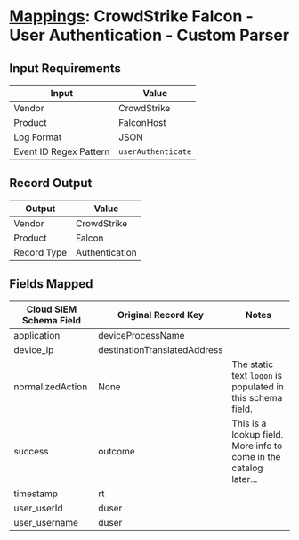# [Mappings](README.md): CrowdStrike Falcon - User Authentication - Custom Parser

## Input Requirements

|Input|Value|
|-----|-----|
|Vendor|CrowdStrike|
|Product|FalconHost|
|Log Format|JSON|
|Event ID Regex Pattern|`userAuthenticate`|

## Record Output

|Output|Value|
|------|-----|
|Vendor|CrowdStrike|
|Product|Falcon|
|Record Type|Authentication|

## Fields Mapped

|Cloud SIEM Schema Field|Original Record Key|Notes|
|-----------------------|-------------------|-----|
|application|deviceProcessName||
|device_ip|destinationTranslatedAddress||
|normalizedAction|None|The static text `logon` is populated in this schema field.|
|success|outcome|This is a lookup field. More info to come in the catalog later...|
|timestamp|rt||
|user_userId|duser||
|user_username|duser||

